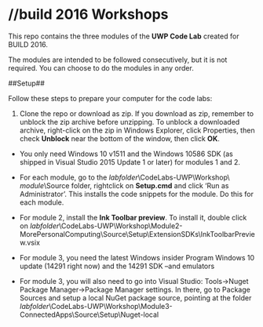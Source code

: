 ﻿# //build 2016 Workshops

This repo contains the three modules of the __UWP Code Lab__ created for BUILD 2016.

The modules are intended to be followed consecutively, but it is not required. You can choose to do the modules in any order.

##Setup##

Follow these steps to prepare your computer for the code labs:

1. Clone the repo or download as zip. If you download as zip, remember to unblock the zip archive before unzipping. To unblock a downloaded archive, right-click on the zip in Windows Explorer, click Properties, then check __Unblock__ near the bottom of the window, then click __OK__.
    
* You only need Windows 10 v1511 and the Windows 10586 SDK (as shipped in Visual Studio 2015 Update 1 or later) for modules 1 and 2. 
    
* For each module, go to the _labfolder_\CodeLabs-UWP\Workshop\ _module_\Source folder, rightclick on __Setup.cmd__ and click ‘Run as Administrator’. This installs the code snippets for the module. Do this for each module.

* For module 2, install the __Ink Toolbar preview__. To install it, double click on _labfolder_\CodeLabs-UWP\Workshop\Module2-MorePersonalComputing\Source\Setup\ExtensionSDKs\InkToolbarPreview.vsix

* For module 3, you need the latest Windows insider Program Windows 10 update (14291 right now) and the 14291 SDK –and emulators 

* For module 3, you will also need to go into Visual Studio: Tools->Nuget Package Manager->Package Manager settings. In there, go to Package Sources and setup a local NuGet package source, pointing at the folder _labfolder_\CodeLabs-UWP\Workshop\Module3-ConnectedApps\Source\Setup\Nuget-local  
